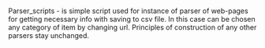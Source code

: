 # 
Parser_scripts - is simple script used for instance of parser of web-pages for getting necessary info with saving to csv
file. In this case can be chosen any category of item by changing url. Principles of construction of any other
parsers stay unchanged.

